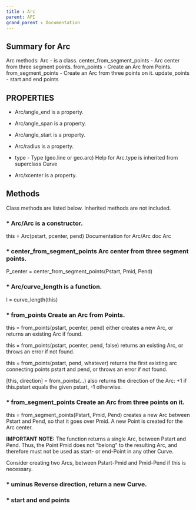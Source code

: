 ```yaml
---
title : Arc
parent: API
grand_parent : Documentation
---
```

## Summary for Arc
Arc methods:
Arc - is a class.
center_from_segment_points - Arc center from three segment points.
from_points - Create an Arc from Points.
from_segment_points - Create an Arc from three points on it.
update_points - start and end points
## PROPERTIES
* Arc/angle_end is a property.

* Arc/angle_span is a property.

* Arc/angle_start is a property.

* Arc/radius is a property.

* type - Type (geo.line or geo.arc)
Help for Arc.type is inherited from superclass Curve

* Arc/xcenter is a property.

## Methods
Class methods are listed below. Inherited methods are not included.
### * Arc/Arc is a constructor.
this = Arc(pstart, pcenter, pend)
Documentation for Arc/Arc
doc Arc

### * center_from_segment_points Arc center from three segment points.

P_center = center_from_segment_points(Pstart, Pmid, Pend)

### * Arc/curve_length is a function.
l = curve_length(this)

### * from_points Create an Arc from Points.

this = from_points(pstart, pcenter, pend) either creates a new Arc, or
returns an existing Arc if found.

this = from_points(pstart, pcenter, pend, false) returns an existing Arc,
or throws an error if not found.

this = from_points(pstart, pend, whatever) returns the first existing arc
connecting points pstart and pend, or throws an error if not found.

[this, direction] = from_points(...) also returns the direction of the
Arc: +1 if this.pstart equals the given pstart, -1 otherwise.

### * from_segment_points Create an Arc from three points on it.

this = from_segment_points(Pstart, Pmid, Pend) creates a new Arc between Pstart
and Pend, so that it goes over Pmid. A new Point is created for the Arc
center.

**IMPORTANT NOTE:**  The function returns a single Arc, between Pstart and
Pend. Thus, the Point Pmid does not "belong" to the resulting Arc, and
therefore must not be used as start- or end-Point in any other Curve.

Consider creating two Arcs, between Pstart-Pmid and Pmid-Pend if this is
necessary.

### * uminus Reverse direction, return a new Curve.

### * start and end points

